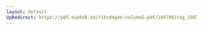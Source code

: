```yaml
---
layout: default
UpRedirect: https://pdf.swedeb.se/riksdagen-volumeG-pdf/199798/reg_199798/reg_199798_0477.pdf
---
```

